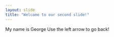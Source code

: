 ```yaml
---
layout: slide
title: "Welcome to our second slide!"
---
```

My name is George
Use the left arrow to go back!
